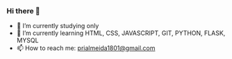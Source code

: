 ### Hi there 👋


- 🔭 I’m currently studying only
- 🌱 I’m currently learning HTML, CSS, JAVASCRIPT, GIT, PYTHON, FLASK, MYSQL
- 📫 How to reach me: prialmeida1801@gmail.com


